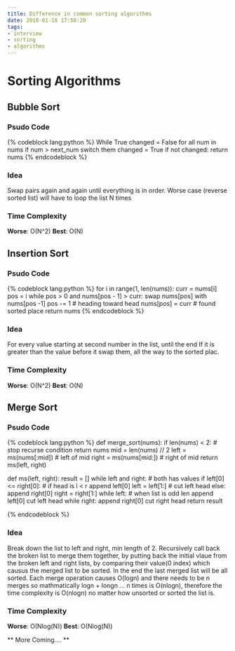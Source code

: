 ```yaml
---
title: Difference in common sorting algorithms
date: 2018-01-18 17:58:20
tags:
- interview
- sorting
- algorithms
---
```



# Sorting Algorithms
## Bubble Sort
### Psudo Code
{% codeblock lang:python %}
While True
  changed = False
  for all num in nums
        if num > next_num
            switch them
            changed = True
    if not changed:
        return nums
{% endcodeblock %}

### Idea
Swap pairs again and again until everything is in order.
Worse case (reverse sorted list) will have to loop the list N times

### Time Complexity
**Worse**: O(N^2)
**Best**: O(N)

<!--more-->

## Insertion Sort
### Psudo Code
{% codeblock lang:python %}
for i in range(1, len(nums)):
    curr = nums[i]
    pos = i
    while pos > 0 and nums[pos - 1] >  curr:
        swap nums[pos] with nums[pos -1]
        pos -= 1  # heading toward head
    nums[pos] = curr  # found sorted place
return nums
{% endcodeblock %}

### Idea
For every value starting at second number in the list, until the end
If it is greater than the value before it swap them, all the way to
the sorted plac.

### Time Complexity
**Worse**: O(N^2)
**Best**: O(N)


## Merge Sort
### Psudo Code
{% codeblock lang:python %}
def merge_sort(nums):
    if len(nums) <  2:  # stop recurse condition
        return nums
    mid = len(nums) // 2
    left = ms(nums[:mid])  # left of mid
    right = ms(nums[mid:])  # right of mid
    return ms(left, right)

def ms(left, right):
    result = []
    while left and right:  # both has values
        if left[0] <= right[0]:  # if head is l < r
            append left[0]
            left = left[1:]  # cut left head
        else:
            append right[0]
            right = right[1:]
    while left:  # when list is odd len
        append left[0]
        cut left head
    while right:
        append right[0]
        cut right head
    return result

{% endcodeblock %}

### Idea
Break down the list to left and right, min length of 2.
Recursively call back the broken list to merge them together,
by putting back the initial vlaue from the broken left and right lists,
by comparing their value(0 index) which causus the merged list to be sorted.
In the end the last merged list will be all sorted.
Each merge operation causes O(logn) and there needs to be n merges
so mathmatically logn + longn ... n times is O(nlogn), therefore the time
complexity is O(nlogn) no matter how unsorted or sorted the list is.

### Time Complexity
**Worse**: O(Nlog(N))
**Best**: O(Nlog(N))



** More Coming.... **